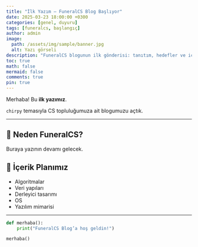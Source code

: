 ```yaml
---
title: "İlk Yazım – FuneralCS Blog Başlıyor"
date: 2025-03-23 18:00:00 +0300
categories: [genel, duyuru]
tags: [funeralcs, başlangıç]
author: admin
image:
  path: /assets/img/sample/banner.jpg
  alt: Yazı görseli
description: "FuneralCS blogunun ilk gönderisi: tanıtım, hedefler ve içerik planı."
toc: true
math: false
mermaid: false
comments: true
pin: true
---
```


Merhaba! Bu **ilk yazımız**.

`chirpy` temasıyla CS topluluğumuza ait blogumuzu açtık.

---

## 🎯 Neden FuneralCS?

Buraya yazının devamı gelecek.

## 🚀 İçerik Planımız

- Algoritmalar
- Veri yapıları
- Derleyici tasarımı
- OS
- Yazılım mimarisi

---

```python
def merhaba():
    print("FuneralCS Blog’a hoş geldin!")

merhaba()
```
